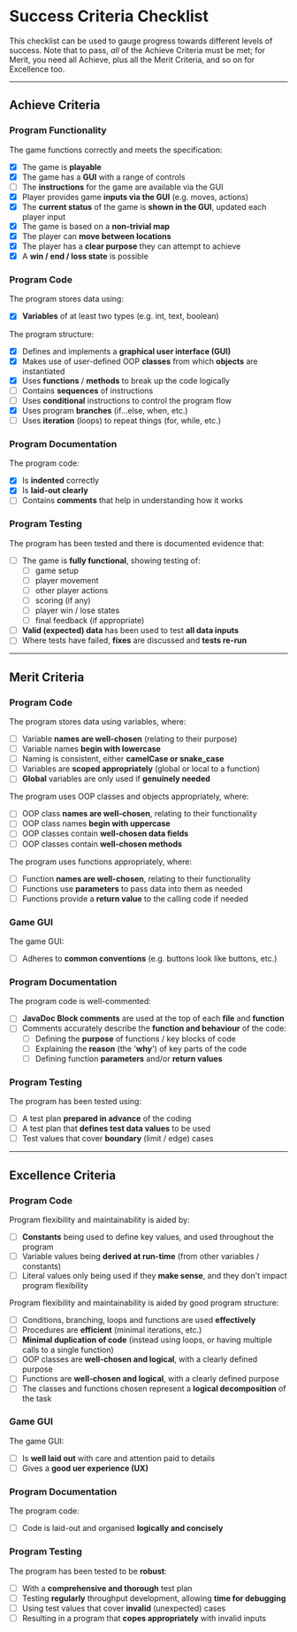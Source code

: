 # Success Criteria Checklist

This checklist can be used to gauge progress towards different levels of success. Note that to pass, *all* of the Achieve Criteria must be met; for Merit, you need all Achieve, plus all the Merit Criteria, and so on for Excellence too.

---

## Achieve Criteria

### Program Functionality

The game functions correctly and meets the specification:
- [x] The game is **playable**
- [x] The game has a **GUI** with a range of controls
- [ ] The **instructions** for the game are available via the GUI
- [x] Player provides game **inputs via the GUI** (e.g. moves, actions)
- [x] The **current status** of the game is **shown in the GUI**, updated each player input
- [x] The game is based on a **non-trivial map**
- [x] The player can **move between locations**
- [x] The player has a **clear purpose** they can attempt to achieve
- [x] A **win / end / loss state** is possible

### Program Code

The program stores data using:
- [x] **Variables** of at least two types (e.g. int, text, boolean)

The program structure:
- [x] Defines and implements a **graphical user interface (GUI)**
- [x] Makes use of user-defined OOP **classes** from which **objects** are instantiated
- [x] Uses **functions** / **methods** to break up the code logically
- [ ] Contains **sequences** of instructions
- [ ] Uses **conditional** instructions to control the program flow
- [x] Uses program **branches** (if...else, when, etc.)
- [ ] Uses **iteration** (loops) to repeat things (for, while, etc.)

### Program Documentation

The program code:
- [x] Is **indented** correctly
- [x] Is **laid-out clearly**
- [ ] Contains **comments** that help in understanding how it works

### Program Testing

The program has been tested and there is documented evidence that:
- [ ] The game is **fully functional**, showing testing of:
  - [ ] game setup
  - [ ] player movement
  - [ ] other player actions
  - [ ] scoring (if any)
  - [ ] player win / lose states
  - [ ] final feedback (if appropriate)
- [ ] **Valid (expected) data** has been used to test **all data inputs**
- [ ] Where tests have failed, **fixes** are discussed and **tests re-run**

---

## Merit Criteria

### Program Code

The program stores data using variables, where:
- [ ] Variable **names are well-chosen** (relating to their purpose)
- [ ] Variable names **begin with lowercase**
- [ ] Naming is consistent, either **camelCase or snake_case**
- [ ] Variables are **scoped appropriately** (global or local to a function)
- [ ] **Global** variables are only used if **genuinely needed**

The program uses OOP classes and objects appropriately, where:
- [ ] OOP class **names are well-chosen**, relating to their functionality
- [ ] OOP class names **begin with uppercase**
- [ ] OOP classes contain **well-chosen data fields**
- [ ] OOP classes contain **well-chosen methods**

The program uses functions appropriately, where:
- [ ] Function **names are well-chosen**, relating to their functionality 
- [ ] Functions use **parameters** to pass data into them as needed
- [ ] Functions provide a **return value** to the calling code if needed

### Game GUI

The game GUI:
- [ ] Adheres to **common conventions** (e.g. buttons look like buttons, etc.)

### Program Documentation

The program code is well-commented:
- [ ] **JavaDoc Block comments** are used at the top of each **file** and **function**
- [ ] Comments accurately describe the **function and behaviour** of the code:
  - [ ] Defining the **purpose** of functions / key blocks of code
  - [ ] Explaining the **reason** (the '**why**') of key parts of the code
  - [ ] Defining function **parameters** and/or **return values**

### Program Testing

The program has been tested using:
- [ ] A test plan **prepared in advance** of the coding
- [ ] A test plan that **defines test data values** to be used
- [ ] Test values that cover **boundary** (limit / edge) cases

---

## Excellence Criteria

### Program Code

Program flexibility and maintainability is aided by:
- [ ] **Constants** being used to define key values, and used throughout the program
- [ ] Variable values being **derived at run-time** (from other variables / constants)
- [ ] Literal values only being used if they **make sense**, and they don't impact program flexibility

Program flexibility and maintainability is aided by good program structure:
- [ ] Conditions, branching, loops and functions are used **effectively**
- [ ] Procedures are **efficient** (minimal iterations, etc.)
- [ ] **Minimal duplication of code** (instead using loops, or having multiple calls to a single function)
- [ ] OOP classes are **well-chosen and logical**, with a clearly defined purpose
- [ ] Functions are **well-chosen and logical**, with a clearly defined purpose
- [ ] The classes and functions chosen represent a **logical decomposition** of the task

### Game GUI

The game GUI:
- [ ] Is **well laid out** with care and attention paid to details
- [ ] Gives a **good uer experience (UX)**

### Program Documentation

The program code:
- [ ] Code is laid-out and organised **logically and concisely**

### Program Testing

The program has been tested to be **robust**:
- [ ] With a **comprehensive and thorough** test plan
- [ ] Testing **regularly** throughput development, allowing **time for debugging**
- [ ] Using test values that cover **invalid** (unexpected) cases
- [ ] Resulting in a program that **copes appropriately** with invalid inputs
